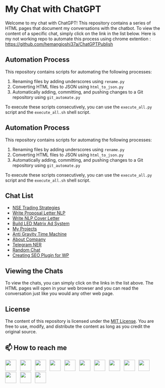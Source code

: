 # My Chat with ChatGPT

Welcome to my chat with ChatGPT! This repository contains a series of HTML pages that document my conversations with the chatbot. To view the content of a specific chat, simply click on the link in the list below.
Here is my not working repo to automate this process using chrome extention : https://github.com/hemangjoshi37a/ChatGPTPublish

## Automation Process

This repository contains scripts for automating the following processes:

1. Renaming files by adding underscores using `rename.py`
2. Converting HTML files to JSON using `html_to_json.py`
3. Automatically adding, committing, and pushing changes to a Git repository using `git_automate.py`

To execute these scripts consecutively, you can use the `execute_all.py` script and the `execute_all.sh` shell script.


## Automation Process

This repository contains scripts for automating the following processes:

1. Renaming files by adding underscores using `rename.py`
2. Converting HTML files to JSON using `html_to_json.py`
3. Automatically adding, committing, and pushing changes to a Git repository using `git_automate.py`

To execute these scripts consecutively, you can use the `execute_all.py` script and the `execute_all.sh` shell script.


## Chat List

- [NSE Trading Strategies](nse_trading_strategies.html)
- [Write Proposal Letter NLP](write_proposal_letter_nlp.html)
- [Write NLP Cover Letter](write_nlp_cover_letter.html)
- [Build LED Matrix Ad System](build_led_matrix_ad_system.html)
- [My Projects](my_projects.html)
- [Anti Gravity Time Machine](anti_gravity_time_machine.html)
- [About Company](about_company.html)
- [Telegram NER](telegram_ner.html)
- [Random Chat](random_chat.html)
- [Creating SEO Plugin for WP](creating_seo_plugin_for_wp.html)

## Viewing the Chats

To view the chats, you can simply click on the links in the list above. The HTML pages will open in your web browser and you can read the conversation just like you would any other web page.

## License

The content of this repository is licensed under the [MIT License](LICENSE). You are free to use, modify, and distribute the content as long as you credit the original source.


## 📫 How to reach me
[<img height="36" src="https://cdn.simpleicons.org/similarweb"/>](https://hjlabs.in/) &nbsp;
[<img height="36" src="https://cdn.simpleicons.org/WhatsApp"/>](https://wa.me/917016525813) &nbsp;
[<img height="36" src="https://cdn.simpleicons.org/telegram"/>](https://t.me/hjlabs) &nbsp;
[<img height="36" src="https://cdn.simpleicons.org/Gmail"/>](mailto:hemangjoshi37a@gmail.com) &nbsp;
[<img height="36" src="https://cdn.simpleicons.org/LinkedIn"/>](https://www.linkedin.com/in/hemang-joshi-046746aa) &nbsp;
[<img height="36" src="https://cdn.simpleicons.org/facebook"/>](https://www.facebook.com/hemangjoshi37) &nbsp;
[<img height="36" src="https://cdn.simpleicons.org/Twitter"/>](https://twitter.com/HemangJ81509525) &nbsp;
[<img height="36" src="https://cdn.simpleicons.org/tumblr"/>](https://www.tumblr.com/blog/hemangjoshi37a-blog) &nbsp;
[<img height="36" src="https://cdn.simpleicons.org/StackOverflow"/>](https://stackoverflow.com/users/8090050/hemang-joshi) &nbsp;
[<img height="36" src="https://cdn.simpleicons.org/Instagram"/>](https://www.instagram.com/hemangjoshi37) &nbsp;
[<img height="36" src="https://cdn.simpleicons.org/Pinterest"/>](https://in.pinterest.com/hemangjoshi37a) &nbsp;
[<img height="36" src="https://cdn.simpleicons.org/Blogger"/>](http://hemangjoshi.blogspot.com) &nbsp;
[<img height="36" src="https://cdn.simpleicons.org/gitlab"/>](https://gitlab.com/hemangjoshi37a) &nbsp;
